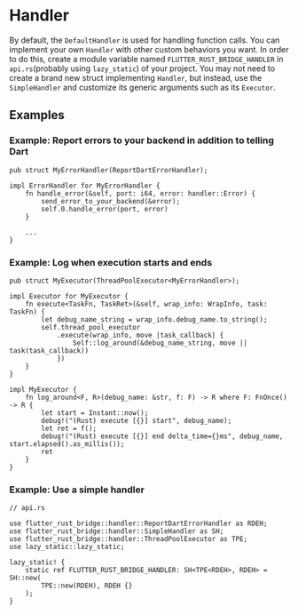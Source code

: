 # Handler

By default, the `DefaultHandler` is used for handling function calls. You can implement your own `Handler` with other custom behaviors you want. In order to do this, create a module variable named `FLUTTER_RUST_BRIDGE_HANDLER` in `api.rs`(probably using `lazy_static`) of your project. You may not need to create a brand new struct implementing `Handler`, but instead, use the `SimpleHandler` and customize its generic arguments such as its `Executor`.

## Examples

### Example: Report errors to your backend in addition to telling Dart

```rust,noplayground
pub struct MyErrorHandler(ReportDartErrorHandler);

impl ErrorHandler for MyErrorHandler {
    fn handle_error(&self, port: i64, error: handler::Error) {
        send_error_to_your_backend(&error);
        self.0.handle_error(port, error)
    }

    ...
}
```

### Example: Log when execution starts and ends

```rust,noplayground
pub struct MyExecutor(ThreadPoolExecutor<MyErrorHandler>);

impl Executor for MyExecutor {
    fn execute<TaskFn, TaskRet>(&self, wrap_info: WrapInfo, task: TaskFn) {
        let debug_name_string = wrap_info.debug_name.to_string();
        self.thread_pool_executor
            .execute(wrap_info, move |task_callback| {
                Self::log_around(&debug_name_string, move || task(task_callback))
            })
    }
}

impl MyExecutor {
    fn log_around<F, R>(debug_name: &str, f: F) -> R where F: FnOnce() -> R {
        let start = Instant::now();
        debug!("(Rust) execute [{}] start", debug_name);
        let ret = f();
        debug!("(Rust) execute [{}] end delta_time={}ms", debug_name, start.elapsed().as_millis());
        ret
    }
}
```

### Example: Use a simple handler

```rust,noplayground
// api.rs

use flutter_rust_bridge::handler::ReportDartErrorHandler as RDEH;
use flutter_rust_bridge::handler::SimpleHandler as SH;
use flutter_rust_bridge::handler::ThreadPoolExecutor as TPE;
use lazy_static::lazy_static;

lazy_static! {
    static ref FLUTTER_RUST_BRIDGE_HANDLER: SH<TPE<RDEH>, RDEH> = SH::new(
        TPE::new(RDEH), RDEH {}
    );
}
```
